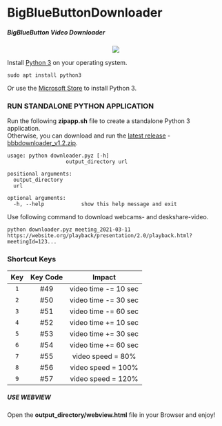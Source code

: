 # BigBlueButtonDownloader
##### BigBlueButton Video Downloader

<p align="center">
  <img src="https://repository-images.githubusercontent.com/331634964/0abaea80-5c90-11eb-80e0-4413ca30e08a" />
</p>

Install [Python 3](https://www.python.org/downloads/) on your operating system.  

```
sudo apt install python3
```

Or use the [Microsoft Store](https://go.microsoft.com/fwlink?linkID=2082640) to install Python 3.

### RUN STANDALONE PYTHON APPLICATION

Run the following **zipapp.sh** file to create a standalone Python 3 application.  
Otherwise, you can download and run the [latest release](https://github.com/Th3R3alDuk3/BigBlueButtonDownloader/releases) - 
[bbbdownloader_v1.2.zip](https://github.com/Th3R3alDuk3/BigBlueButtonDownloader/files/5970364/bbbdownloader_v1.2.zip). 

```
usage: python downloader.pyz [-h] 
                   output_directory url

positional arguments:
  output_directory
  url

optional arguments:
  -h, --help            show this help message and exit
```
Use following command to download webcams- and deskshare-video.
```
python downloader.pyz meeting_2021-03-11 https://website.org/playback/presentation/2.0/playback.html?meetingId=123...
```

### Shortcut Keys

| Key | Key Code | Impact  |
|:---:|:---:|:---:|
| `1` | #49 | video time -= 10 sec |
| `2` | #50 | video time -= 30 sec |
| `3` | #51 | video time -= 60 sec |
| `4` | #52 | video time += 10 sec |
| `5` | #53 | video time += 30 sec |
| `6` | #54 | video time += 60 sec |
| `7` | #55 | video speed = 80%  |
| `8` | #56 | video speed = 100% |
| `9` | #57 | video speed = 120% |

##### USE WEBVIEW

Open the **output_directory/webview.html** file in your Browser and enjoy!
